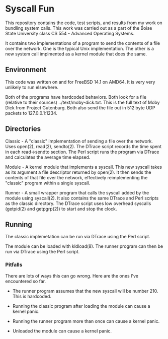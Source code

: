 # Syscall Fun

This repository contains the code, test scripts, and results from my work on bundling system calls. This work was carried out as a part of the Boise State University class CS 554 - Advanced Operating Systems.

It contains two implementations of a program to send the contents of a file over the network. One is the typical Unix implementation. The other is a new system call implmented as a kernel module that does the same.

## Environment

This code was written on and for FreeBSD 14.1 on AMD64. It is very very unlikely to run elsewhere.

Both of the programs have hardcoded behaviors. Both look for a file (relative to their sources) ../text/moby-dick.txt. This is the full text of Moby Dick from Project Gutenburg. Both also send the file out in 512 byte UDP packets to 127.0.0.1:1234.

## Directories

Classic - A "classic" implementation of sending a file over the network. Uses open(2), read(2), sendto(2). The DTrace script records the time spent in each read->sendto section. The Perl script runs the program via DTrace and calculates the average time elapsed. 

Module - A kernel module that implements a syscall. This new syscall takes as its argument a file descriptor returned by open(2). It then sends the contents of that file over the network, effectively reimplementing the "classic" program within a single syscall.

Runner - A small wrapper program that calls the syscall added by the module using syscall(2). It also contains the same DTrace and Perl scripts as the classic directory. The DTrace script uses low overhead syscalls (getpid(2) and getpgrp(2)) to start and stop the clock.

## Running

The classic implemetation can be run via DTrace using the Perl script.

The module can be loaded with kldload(8). The runner program can then be run via DTrace using the Perl script.

### Pitfalls

There are lots of ways this can go wrong. Here are the ones I've encountered so far.

 - The runner program assumes that the new syscall will be number 210. This is hardcoded.
 
 - Running the classic program after loading the module can cause a kernel panic.

 - Running the runner program more than once can cause a kernel panic.

 - Unloaded the module can cause a kernel panic.